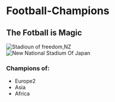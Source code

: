 # Football-Champions
## The Fotball is Magic  
![Stadioun of freedom,NZ](https://www.austadiums.com/stadiums/photos/Westpac-Stadium.jpg)    
![New National Stadium Of Japan](https://www.jrailpass.com/blog/wp-content/uploads/2017/03/tokyo-2020-olympics-stadium-e1490002165365.jpg)
### Champions of:
  - Europe2
  - Asia
  - Africa
